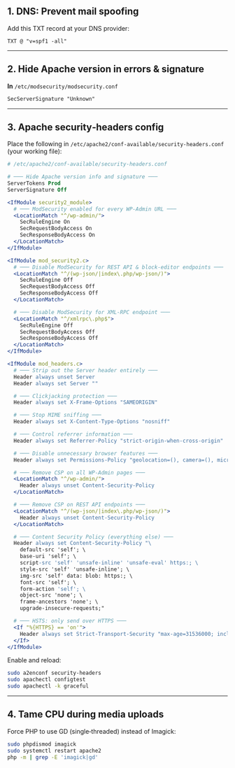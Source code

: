 ## 1. DNS: Prevent mail spoofing  
Add this TXT record at your DNS provider:  
```
TXT @ "v=spf1 -all"
```

---

## 2. Hide Apache version in errors & signature  

**In** `/etc/modsecurity/modsecurity.conf`  
```apache
SecServerSignature "Unknown"
```

---

## 3. Apache security‑headers config  
Place the following in `/etc/apache2/conf-available/security-headers.conf` (your working file):

```apache
# /etc/apache2/conf-available/security-headers.conf

# ─── Hide Apache version info and signature ───
ServerTokens Prod
ServerSignature Off

<IfModule security2_module>
  # ─── ModSecurity enabled for every WP-Admin URL ───
  <LocationMatch "^/wp-admin/">
    SecRuleEngine On
    SecRequestBodyAccess On
    SecResponseBodyAccess On
  </LocationMatch>
</IfModule>

<IfModule mod_security2.c>
  # ─── Disable ModSecurity for REST API & block-editor endpoints ───
  <LocationMatch "^/(wp-json/|index\.php/wp-json/)">
    SecRuleEngine Off
    SecRequestBodyAccess Off
    SecResponseBodyAccess Off
  </LocationMatch>

  # ─── Disable ModSecurity for XML-RPC endpoint ───
  <LocationMatch "^/xmlrpc\.php$">
    SecRuleEngine Off
    SecRequestBodyAccess Off
    SecResponseBodyAccess Off
  </LocationMatch>
</IfModule>

<IfModule mod_headers.c>
  # ─── Strip out the Server header entirely ───
  Header always unset Server
  Header always set Server ""

  # ─── Clickjacking protection ───
  Header always set X-Frame-Options "SAMEORIGIN"

  # ─── Stop MIME sniffing ───
  Header always set X-Content-Type-Options "nosniff"

  # ─── Control referrer information ───
  Header always set Referrer-Policy "strict-origin-when-cross-origin"

  # ─── Disable unnecessary browser features ───
  Header always set Permissions-Policy "geolocation=(), camera=(), microphone=(), payment=()"

  # ─── Remove CSP on all WP-Admin pages ───
  <LocationMatch "^/wp-admin/">
    Header always unset Content-Security-Policy
  </LocationMatch>

  # ─── Remove CSP on REST API endpoints ───
  <LocationMatch "^/(wp-json/|index\.php/wp-json/)">
    Header always unset Content-Security-Policy
  </LocationMatch>

  # ─── Content Security Policy (everything else) ───
  Header always set Content-Security-Policy "\
    default-src 'self'; \
    base-uri 'self'; \
    script-src 'self' 'unsafe-inline' 'unsafe-eval' https:; \
    style-src 'self' 'unsafe-inline'; \
    img-src 'self' data: blob: https:; \
    font-src 'self'; \
    form-action 'self'; \
    object-src 'none'; \
    frame-ancestors 'none'; \
    upgrade-insecure-requests;"

  # ─── HSTS: only send over HTTPS ───
  <If "%{HTTPS} == 'on'">
    Header always set Strict-Transport-Security "max-age=31536000; includeSubDomains; preload"
  </If>
</IfModule>
```

Enable and reload:
```bash
sudo a2enconf security-headers
sudo apachectl configtest
sudo apachectl -k graceful
```

---

## 4. Tame CPU during media uploads  
Force PHP to use GD (single‑threaded) instead of Imagick:

```bash
sudo phpdismod imagick
sudo systemctl restart apache2
php -m | grep -E 'imagick|gd'
```
